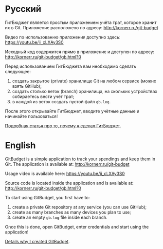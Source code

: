 # Русский

ГитБюджет является простым приложением учёта трат, которое хранит их в Git. Приложение расположено по адресу: http://kornerr.ru/git-budget

Видео по использованию приложения доступно здесь: https://youtu.be/ii_cLXAy3S0

Исходный код содержится прямо в приложение и доступен по адресу: http://kornerr.ru/git-budget/gb.html?0

Перед использованием ГитБюджета вам необходимо сделать следующее:

1. создать закрытое (private) хранилище Git на любом сервисе (можно взять GitHub);
1. создать столько веток (branch) хранилища, на скольких устройствах собираетесь вести учёт трат;
1. в каждой из веток создать пустой файл `gb.log`.

После этого открывайте ГитБюджет, вводите учётные данные и начинайте пользоваться!

[Подробная статья про то, почему я сделал ГитБюджет][статья-ру].

# English

GitBudget is a simple application to track your spendings and keep them in Git. The application is available at: http://kornerr.ru/git-budget

Usage video is available here: https://youtu.be/ii_cLXAy3S0

Source code is located inside the application and is available at: http://kornerr.ru/git-budget/gb.html?0

To start using GitBudget, you first have to:

1. create a private Git repository at any service (you can use GitHub);
1. create as many branches as many devices you plan to use;
1. create an empty `gb.log` file inside each branch.

Once this is done, open GitBudget, enter credentials and start using the application!

[Details why I created GitBudget][статья-ан].

[статья-ру]: http://opengamestudio.org/ru/news/git-budget.html
[статья-ан]: http://opengamestudio.org/en/news/git-budget.html

